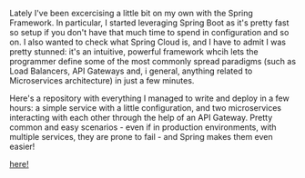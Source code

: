 Lately I've been excercising a little bit on my own with the Spring Framework.
In particular, I started leveraging Spring Boot as it's pretty fast so setup if you don't have that much time to spend in configuration and so on. I also wanted to check
what Spring Cloud is, and I have to admit I was pretty stunned: it's an intuitive, powerful framework whcih lets the programmer define some of the most
commonly spread paradigms (such as Load Balancers, API Gateways and, i general, anything related to Microservices architecture) in just a few minutes.

Here's a repository with everything I managed to write and deploy in a few hours: a simple service with a little configuration, and two microservices interacting with each other
through the help of an API Gateway. Pretty common and easy scenarios - even if in production environments, with multiple services, they are prone to fail - and Spring makes them even easier!

[here!](https://github.com/valgh/springboot-fun)
